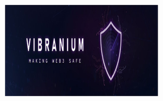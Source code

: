 <br>
<br>
<p align="center">
<img width="800" height="300" src="https://github.com/VibraniumAudits/.github/blob/main/assets/banner.jpg">
</p>
